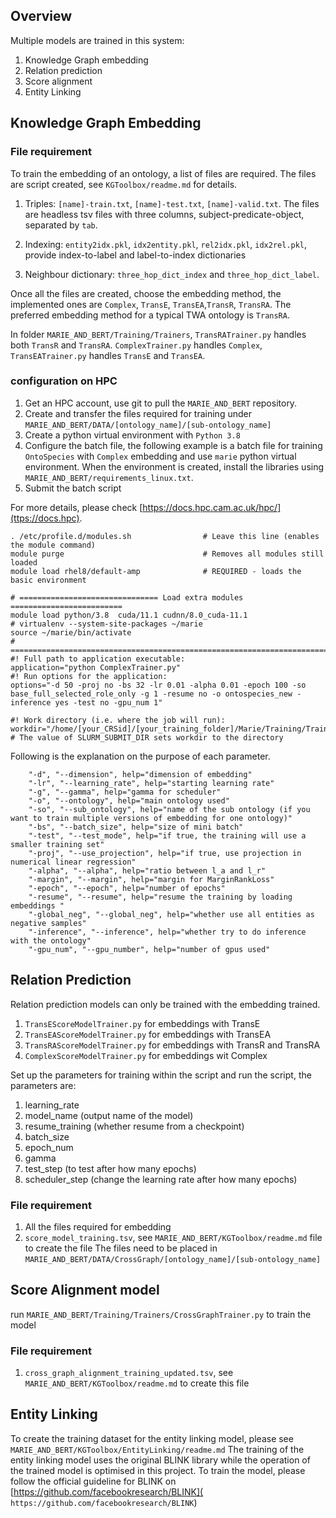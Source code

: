 ## Overview

Multiple models are trained in this system: 
1. Knowledge Graph embedding
2. Relation prediction
3. Score alignment
4. Entity Linking 


##  Knowledge Graph Embedding

### File requirement
To train the embedding of an ontology, a list of files are required. The files are script created, see `KGToolbox/readme.md` for details. 

1. Triples: `[name]-train.txt`, `[name]-test.txt`, `[name]-valid.txt`. The files are headless tsv files with three columns, subject-predicate-object, separated by `tab`. 

2. Indexing: `entity2idx.pkl`, `idx2entity.pkl`, `rel2idx.pkl`, `idx2rel.pkl`, provide index-to-label and label-to-index dictionaries

3. Neighbour dictionary: `three_hop_dict_index` and `three_hop_dict_label`. 

Once all the files are created, choose the embedding method, the implemented ones are 
`Complex`, `TransE`, `TransEA`,`TransR`, `TransRA`. The preferred embedding method for a typical TWA ontology is `TransRA`.

In folder `MARIE_AND_BERT/Training/Trainers`, `TransRATrainer.py` handles both `TransR` and `TransRA`. `ComplexTrainer.py` handles
`Complex`, `TransEATrainer.py` handles `TransE` and `TransEA`. 

### configuration on HPC

1. Get an HPC account, use git to pull the `MARIE_AND_BERT` repository. 
2. Create and transfer the files required for training under `MARIE_AND_BERT/DATA/[ontology_name]/[sub-ontology_name]`
3. Create a python virtual environment with `Python 3.8`
4. Configure the batch file, the following example is a batch file for training `OntoSpecies` with 
`Complex` embedding and use `marie` python virtual environment. When the environment is created, install the libraries 
using `MARIE_AND_BERT/requirements_linux.txt`. 
5. Submit the batch script

For more details, please check [https://docs.hpc.cam.ac.uk/hpc/](ttps://docs.hpc). 

```
. /etc/profile.d/modules.sh                # Leave this line (enables the module command)
module purge                               # Removes all modules still loaded
module load rhel8/default-amp              # REQUIRED - loads the basic environment

# =============================== Load extra modules =========================
module load python/3.8  cuda/11.1 cudnn/8.0_cuda-11.1
# virtualenv --system-site-packages ~/marie
source ~/marie/bin/activate
# ============================================================================
#! Full path to application executable:  
application="python ComplexTrainer.py"
#! Run options for the application: 
options="-d 50 -proj no -bs 32 -lr 0.01 -alpha 0.01 -epoch 100 -so base_full_selected_role_only -g 1 -resume no -o ontospecies_new -inference yes -test no -gpu_num 1"

#! Work directory (i.e. where the job will run):
workdir="/home/[your_CRSid]/[your_training_folder]/Marie/Training/Trainers"  # The value of SLURM_SUBMIT_DIR sets workdir to the directory
```
Following is the explanation on the purpose of each parameter. 

```
    "-d", "--dimension", help="dimension of embedding"
    "-lr", "--learning_rate", help="starting learning rate"
    "-g", "--gamma", help="gamma for scheduler"
    "-o", "--ontology", help="main ontology used"
    "-so", "--sub_ontology", help="name of the sub ontology (if you want to train multiple versions of embedding for one ontology)"
    "-bs", "--batch_size", help="size of mini batch"
    "-test", "--test_mode", help="if true, the training will use a smaller training set"
    "-proj", "--use_projection", help="if true, use projection in numerical linear regression"
    "-alpha", "--alpha", help="ratio between l_a and l_r"
    "-margin", "--margin", help="margin for MarginRankLoss"
    "-epoch", "--epoch", help="number of epochs"
    "-resume", "--resume", help="resume the training by loading embeddings "
    "-global_neg", "--global_neg", help="whether use all entities as negative samples"
    "-inference", "--inference", help="whether try to do inference with the ontology"
    "-gpu_num", "--gpu_number", help="number of gpus used"
```


## Relation Prediction
Relation prediction models can only be trained with the embedding trained.

1. `TransEScoreModelTrainer.py` for embeddings with TransE
2. `TransEAScoreModelTrainer.py` for embeddings with TransEA
3. `TransRAScoreModelTrainer.py` for embeddings with TransR and TransRA
4. `ComplexScoreModelTrainer.py` for embeddings wit Complex

Set up the parameters for training within the script and run the script, the parameters are:

1. learning_rate 
2. model_name (output name of the model)
3. resume_training (whether resume from a checkpoint)
4. batch_size 
5. epoch_num
6. gamma
7. test_step (to test after how many epochs)
8. scheduler_step (change the learning rate after how many epochs)

### File requirement

1. All the files required for embedding 
2. `score_model_training.tsv`, see `MARIE_AND_BERT/KGToolbox/readme.md` file to create the file
The files need to be placed in `MARIE_AND_BERT/DATA/CrossGraph/[ontology_name]/[sub-ontology_name]`


## Score Alignment model 
run `MARIE_AND_BERT/Training/Trainers/CrossGraphTrainer.py` to train the model 
### File requirement
1. `cross_graph_alignment_training_updated.tsv`, see `MARIE_AND_BERT/KGToolbox/readme.md` to create this file

## Entity Linking
To create the training dataset for the entity linking model, please see `MARIE_AND_BERT/KGToolbox/EntityLinking/readme.md`
The training of the entity linking model uses the original BLINK library
while the operation of the trained model is optimised in this project.
To train the model, please follow the official guideline for BLINK on  [https://github.com/facebookresearch/BLINK]( `https://github.com/facebookresearch/BLINK`)



